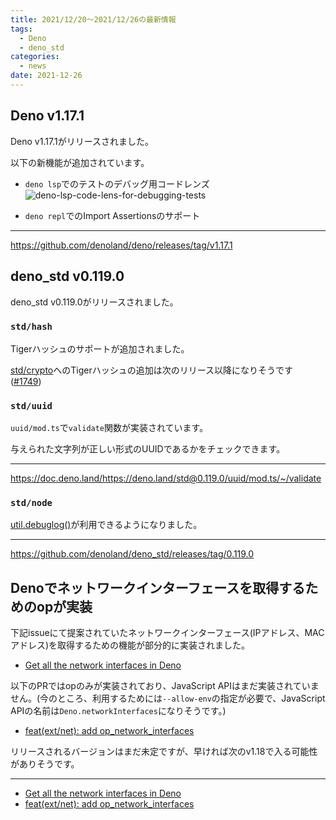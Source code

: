 ```yaml
---
title: 2021/12/20〜2021/12/26の最新情報
tags:
  - Deno
  - deno_std
categories:
  - news
date: 2021-12-26
---
```


## Deno v1.17.1

Deno v1.17.1がリリースされました。

以下の新機能が追加されています。

- `deno lsp`でのテストのデバッグ用コードレンズ
  ![deno-lsp-code-lens-for-debugging-tests](https://user-images.githubusercontent.com/35212662/147405116-6a89c9cd-77f8-48bf-9d1d-627932295d6e.png)

- `deno repl`でのImport Assertionsのサポート

---

https://github.com/denoland/deno/releases/tag/v1.17.1

## deno_std v0.119.0

deno_std v0.119.0がリリースされました。

### `std/hash`

Tigerハッシュのサポートが追加されました。

[std/crypto](https://deno.land/std@0.119.0/crypto)へのTigerハッシュの追加は次のリリース以降になりそうです ([#1749](https://github.com/denoland/deno_std/pull/1749))

### `std/uuid`

`uuid/mod.ts`で`validate`関数が実装されています。

与えられた文字列が正しい形式のUUIDであるかをチェックできます。

---

https://doc.deno.land/https://deno.land/std@0.119.0/uuid/mod.ts/~/validate

### `std/node`

[util.debuglog()](https://nodejs.org/api/util.html#utildebuglogsection-callback)が利用できるようになりました。

---

https://github.com/denoland/deno_std/releases/tag/0.119.0

## Denoでネットワークインターフェースを取得するためのopが実装

下記issueにて提案されていたネットワークインターフェース(IPアドレス、MACアドレス)を取得するための機能が部分的に実装されました。

- [Get all the network interfaces in Deno](https://github.com/denoland/deno/issues/8137)

以下のPRではopのみが実装されており、JavaScript APIはまだ実装されていません。(今のところ、利用するためには`--allow-env`の指定が必要で、JavaScript APIの名前は`Deno.networkInterfaces`になりそうです。)

- [feat(ext/net): add op_network_interfaces](https://github.com/denoland/deno/pull/12964)

リリースされるバージョンはまだ未定ですが、早ければ次のv1.18で入る可能性がありそうです。

---

- [Get all the network interfaces in Deno](https://github.com/denoland/deno/issues/8137)
- [feat(ext/net): add op_network_interfaces](https://github.com/denoland/deno/pull/12964)

